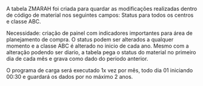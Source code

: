 A tabela ZMARAH foi criada para quardar as modificações realizadas dentro de código de material nos seguintes campos: Status para todos os centros e classe ABC.

Necessidade: criação de painel com indicadores importantes para área de planejamento de compra. O status podem ser alterados a qualquer momento e a classe ABC é alterado no inicio de cada ano.
Mesmo com a alteração podendo ser diario, a tabela pega o status do material no primeiro dia de cada mês e grava como dado do periodo anterior.

O programa de carga será executado 1x vez por mês, todo dia 01 iniciando 00:30 e guardará os dados por no máximo 2 anos.
